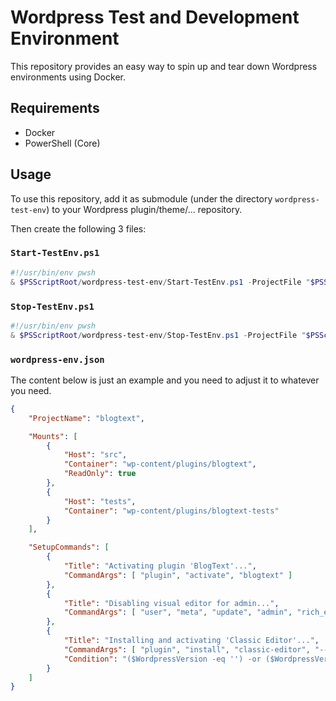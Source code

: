 # Wordpress Test and Development Environment

This repository provides an easy way to spin up and tear down Wordpress environments using Docker.

## Requirements

* Docker
* PowerShell (Core)

## Usage

To use this repository, add it as submodule (under the directory `wordpress-test-env`) to your Wordpress plugin/theme/... repository.

Then create the following 3 files:

### `Start-TestEnv.ps1`

```powershell
#!/usr/bin/env pwsh
& $PSScriptRoot/wordpress-test-env/Start-TestEnv.ps1 -ProjectFile "$PSScriptRoot/wordpress-env.json" @args
```

### `Stop-TestEnv.ps1`

```powershell
#!/usr/bin/env pwsh
& $PSScriptRoot/wordpress-test-env/Stop-TestEnv.ps1 -ProjectFile "$PSScriptRoot/wordpress-env.json" @args
```

### `wordpress-env.json`

The content below is just an example and you need to adjust it to whatever you need.

```json
{
    "ProjectName": "blogtext",

    "Mounts": [
        {
            "Host": "src",
            "Container": "wp-content/plugins/blogtext",
            "ReadOnly": true
        },
        {
            "Host": "tests",
            "Container": "wp-content/plugins/blogtext-tests"
        }
    ],

    "SetupCommands": [
        {
            "Title": "Activating plugin 'BlogText'...",
            "CommandArgs": [ "plugin", "activate", "blogtext" ]
        },
        {
            "Title": "Disabling visual editor for admin...",
            "CommandArgs": [ "user", "meta", "update", "admin", "rich_editing", "false" ]
        },
        {
            "Title": "Installing and activating 'Classic Editor'...",
            "CommandArgs": [ "plugin", "install", "classic-editor", "--activate" ],
            "Condition": "($WordpressVersion -eq '') -or ($WordpressVersion -ge '5.0')"
        }
    ]
}
```
